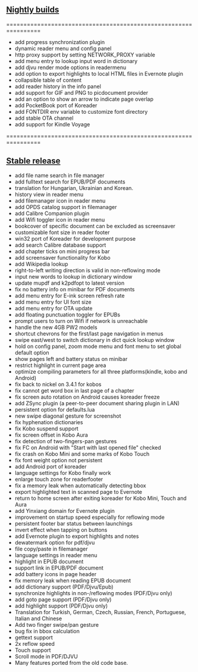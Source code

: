 ## [Nightly builds](https://github.com/koreader/koreader/releases)
================================================================
* add progress synchronization plugin
* dynamic reader menu and config panel
* http proxy support by setting NETWORK_PROXY variable
* add menu entry to lookup input word in dictionary
* add djvu render mode options in readermenu
* add option to export highlights to local HTML files in Evernote plugin
* collapsible table of content
* add reader history in the info panel
* add support for GIF and PNG to picdocument provider
* add an option to show an arrow to indicate page overlap
* add PocketBook port of Koreader
* add FONTDIR env variable to customize font directory
* add stable OTA channel
* add support for Kindle Voyage

================================================================

## [Stable release](https://github.com/koreader/koreader/releases/tag/v2014.11-stable)
* add file name search in file manager
* add fulltext search for EPUB/PDF documents
* translation for Hungarian, Ukrainian and Korean.
* history view in reader menu
* add filemanager icon in reader menu
* add OPDS catalog support in filemanager
* add Calibre Companion plugin
* add Wifi toggler icon in reader menu
* bookcover of specific document can be excluded as screensaver
* customizable font size in reader footer
* win32 port of Koreader for development purpose
* add search Calibre database support
* add chapter ticks on mini progress bar
* add screensaver functionality for Kobo
* add Wikipedia lookup
* right-to-left writing direction is valid in non-reflowing mode
* input new words to lookup in dictionary window
* update mupdf and k2pdfopt to latest version
* fix no battery info on minibar for PDF documents
* add menu entry for E-ink screen refresh rate
* add menu entry for UI font size
* add menu entry for OTA update
* add floating punctuation toggler for EPUBs
* prompt users to turn on Wifi if network is unreachable
* handle the new 4GB PW2 models
* shortcut chevrons for the first/last page navigation in menus
* swipe east/west to switch dictionary in dict quick lookup window
* hold on config panel, zoom mode menu and font menu to set global default option
* show pages left and battery status on minibar
* restrict highlight in current page area
* optimize compiling parameters for all three platforms(kindle, kobo and Android)
* fix back to nickel on 3.4.1 for kobos
* fix cannot get word box in last page of a chapter
* fix screen auto rotation on Android causes koreader freeze
* add ZSync plugin (a peer-to-peer document sharing plugin in LAN)
* persistent option for defaults.lua
* new swipe diagonal gesture for screenshot
* fix hyphenation dictionaries
* fix Kobo suspend support
* fix screen offset in Kobo Aura
* fix detection of two-fingers-pan gestures
* fix FC on Android with "Start with last opened file" checked
* fix crash on Kobo Mini and some marks of Kobo Touch
* fix font weight option not persistent
* add Android port of koreader
* language settings for Kobo finally work
* enlarge touch zone for readerfooter
* fix a memory leak when automatically detecting bbox
* export highlighted text in scanned page to Evernote
* return to home screen after exiting koreader for Kobo Mini, Touch and Aura
* add Yinxiang domain for Evernote plugin
* improvement on startup speed especially for reflowing mode
* persistent footer bar status between launchings
* invert effect when tapping on buttons
* add Evernote plugin to export highlights and notes
* dewatermark option for pdf/djvu
* file copy/paste in filemanager
* language settings in reader menu
* highlight in EPUB document
* support link in EPUB/PDF document
* add battery icons in page header
* fix memory leak when reading EPUB document
* add dictionary support (PDF/Djvu/Epub)
* synchronize highlights in non-/reflowing modes (PDF/Djvu only)
* add goto page support (PDF/Djvu only)
* add highlight support (PDF/Djvu only)
* Translation for Turkish, German, Czech, Russian, French, Portuguese, Italian and Chinese
* Add two finger swipe/pan gesture
* bug fix in bbox calculation
* gettext support
* 2x reflow speed
* Touch support
* Scroll mode in PDF/DJVU
* Many features ported from the old code base.